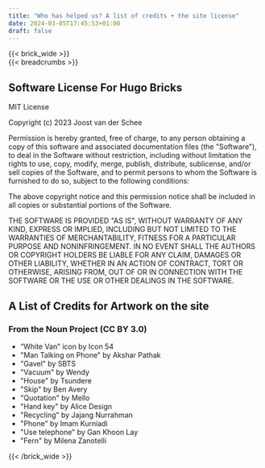 ```yaml
---
title: "Who has helped us? A list of credits + the site license"
date: 2024-03-05T17:45:53+01:00
draft: false
---
```

{{< brick_wide >}}   
{{< breadcrumbs >}}


## Software License For Hugo Bricks

MIT License

Copyright (c) 2023 Joost van der Schee

Permission is hereby granted, free of charge, to any person obtaining a copy
of this software and associated documentation files (the "Software"), to deal
in the Software without restriction, including without limitation the rights
to use, copy, modify, merge, publish, distribute, sublicense, and/or sell
copies of the Software, and to permit persons to whom the Software is
furnished to do so, subject to the following conditions:

The above copyright notice and this permission notice shall be included in all
copies or substantial portions of the Software.

THE SOFTWARE IS PROVIDED "AS IS", WITHOUT WARRANTY OF ANY KIND, EXPRESS OR
IMPLIED, INCLUDING BUT NOT LIMITED TO THE WARRANTIES OF MERCHANTABILITY,
FITNESS FOR A PARTICULAR PURPOSE AND NONINFRINGEMENT. IN NO EVENT SHALL THE
AUTHORS OR COPYRIGHT HOLDERS BE LIABLE FOR ANY CLAIM, DAMAGES OR OTHER
LIABILITY, WHETHER IN AN ACTION OF CONTRACT, TORT OR OTHERWISE, ARISING FROM,
OUT OF OR IN CONNECTION WITH THE SOFTWARE OR THE USE OR OTHER DEALINGS IN THE
SOFTWARE.




## A List of Credits for Artwork on the site

### From the Noun Project (CC BY 3.0) 

- “White Van” icon by Icon 54 
- "Man Talking on Phone" by Akshar Pathak 
- "Gavel" by SBTS 
- "Vacuum" by Wendy 
- "House" by Tsundere 
- "Skip" by Ben Avery 
- "Quotation" by Mello 
- "Hand key" by Alice Design 
- "Recycling" by Jajang Nurrahman 
- "Phone" by Imam Kurniadi 
- "Use telephone" by Gan Khoon Lay
- "Fern" by Milena Zanotelli 

{{< /brick_wide >}}   
